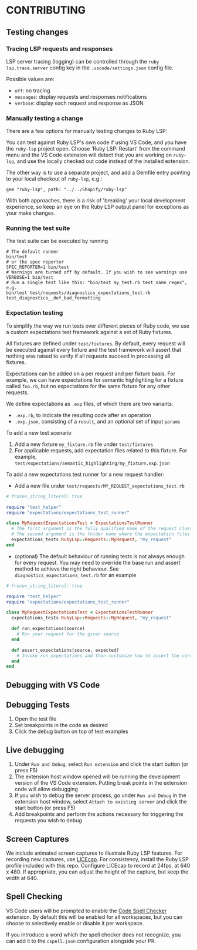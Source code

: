 # CONTRIBUTING

## Testing changes

### Tracing LSP requests and responses

LSP server tracing (logging) can be controlled through the `ruby lsp.trace.server` config key in the
`.vscode/settings.json` config file.

Possible values are:

- `off`: no tracing
- `messages`: display requests and responses notifications
- `verbose`: display each request and response as JSON

### Manually testing a change

There are a few options for manually testing changes to Ruby LSP:

You can test against Ruby LSP's own code if using VS Code, and you have the `ruby-lsp` project open. Choose 'Ruby LSP: Restart' from the command menu and the VS Code extension will detect that you are working on `ruby-lsp`, and use the locally checked out code instead of the installed extension.

The other way is to use a separate project, and add a Gemfile entry pointing to your local checkout of `ruby-lsp`, e.g.:

```
gem "ruby-lsp", path: "../../Shopify/ruby-lsp"
```

With both approaches, there is a risk of 'breaking' your local development experience, so keep an eye on the Ruby LSP output panel for exceptions as your make changes.

### Running the test suite

The test suite can be executed by running
```shell
# The default runner
bin/test
# or the spec reporter
SPEC_REPORTER=1 bin/test
# Warnings are turned off by default. If you wish to see warnings use
VERBOSE=1 bin/test
# Run a single test like this: "bin/test my_test.rb test_name_regex", e.g.
bin/test test/requests/diagnostics_expectations_test.rb test_diagnostics__def_bad_formatting
```

### Expectation testing

To simplify the way we run tests over different pieces of Ruby code, we use a custom expectations test framework against
a set of Ruby fixtures.

All fixtures are defined under `test/fixtures`. By default, every request will be executed against every fixture
and the test framework will assert that nothing was raised to verify if all requests succeed in processing all fixtures.

Expectations can be added on a per request and per fixture basis. For example, we can have expectations for semantic
highlighting for a fixture called `foo.rb`, but no expectations for the same fixture for any other requests.

We define expectations as `.exp` files, of which there are two variants:
- `.exp.rb`, to indicate the resulting code after an operation
- `.exp.json`, consisting of a `result`, and an optional set of input `params`

To add a new test scenario

1. Add a new fixture `my_fixture.rb` file under `test/fixtures`
2. For applicable requests, add expectation files related to this fixture. For example,
`test/expectations/semantic_highlighting/my_fixture.exp.json`

To add a new expectations test runner for a new request handler:

- Add a new file under `test/requests/MY_REQUEST_expectations_test.rb`

```ruby
# frozen_string_literal: true

require "test_helper"
require "expectations/expectations_test_runner"

class MyRequestExpectationsTest < ExpectationsTestRunner
  # The first argument is the fully qualified name of the request class
  # The second argument is the folder name where the expectation files are
  expectations_tests RubyLsp::Requests::MyRequest, "my_request"
end
```

- (optional) The default behaviour of running tests is not always enough for every request. You may need to override
the base run and assert method to achieve the right behaviour. See `diagnostics_expectations_test.rb` for an
example

```ruby
# frozen_string_literal: true

require "test_helper"
require "expectations/expectations_test_runner"

class MyRequestExpectationsTest < ExpectationsTestRunner
  expectations_tests RubyLsp::Requests::MyRequest, "my_request"

  def run_expectations(source)
    # Run your request for the given source
  end

  def assert_expectations(source, expected)
    # Invoke run_expectations and then customize how to assert the correct responses
  end
end
```

## Debugging with VS Code

## Debugging Tests

1. Open the test file
2. Set breakpoints in the code as desired
3. Click the debug button on top of test examples

## Live debugging

1. Under `Run and Debug`, select `Run extension` and click the start button (or press F5)
2. The extension host window opened will be running the development version of the VS Code extension. Putting break
points in the extension code will allow debugging
3. If you wish to debug the server process, go under `Run and Debug` in the extension host window,
select `Attach to existing server` and click the start button (or press F5)
3. Add breakpoints and perform the actions necessary for triggering the requests you wish to debug

## Screen Captures

We include animated screen captures to illustrate Ruby LSP features.
For recording new captures, use [LICEcap](https://www.cockos.com/licecap/).
For consistency, install the Ruby LSP profile included with this repo.
Configure LICEcap to record at 24fps, at 640 x 480.
If appropriate, you can adjust the height of the capture, but keep the width at 640.

## Spell Checking

VS Code users will be prompted to enable the [Code Spell
Checker](https://marketplace.visualstudio.com/items?itemName=streetsidesoftware.code-spell-checker) extension. By
default this will be enabled for all workspaces, but you can choose to selectively enable or disable it per workspace.

If you introduce a word which the spell checker does not recognize, you can add it to the `cspell.json` configuration
alongside your PR.
